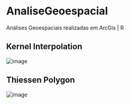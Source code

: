 # AnaliseGeoespacial
Análises Geoespaciais realizadas em ArcGis | R

## Kernel Interpolation
![image](https://user-images.githubusercontent.com/28782509/209360579-7b360326-a3b0-4313-b585-ac6adbcd7364.png)
</br>
## Thiessen Polygon
![image](https://user-images.githubusercontent.com/28782509/209360485-6cfaba55-0fe5-4418-8422-a9c57356a684.png)

